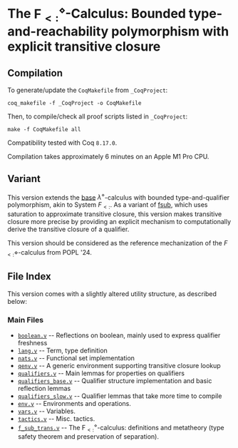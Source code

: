 # The $\mathsf{F}_{<:}^{\diamond}$-Calculus: Bounded type-and-reachability polymorphism with explicit transitive closure

## Compilation

To generate/update the `CoqMakefile` from `_CoqProject`:

`coq_makefile -f _CoqProject -o CoqMakefile`

Then, to compile/check all proof scripts listed in `_CoqProject`:

`make -f CoqMakefile all`

Compatibility tested with Coq `8.17.0`.

Compilation takes approximately 6 minutes on an Apple M1 Pro CPU.

## Variant

This version extends the [base](lambda_diamond_base)
$\lambda^{\diamond}$-calculus with bounded type-and-qualifier polymorphism,
akin to System $F_{<:}$. As a variant of [fsub](f_sub_diamond), which uses
saturation to approximate transitive closure, this version makes transitive
closure more precise by providing an explicit mechanism to computationally
derive the transitive closure of a qualifier.

This version should be considered as the reference mechanization of the
$F_{<:}\diamond$-calculus from POPL '24.

## File Index

This version comes with a slightly altered utility structure, as described below:

### Main Files

* [`boolean.v`](boolean.v) -- Reflections on boolean, mainly used to express qualifier freshness
* [`lang.v`](lang.v) -- Term, type definition
* [`nats.v`](nats.v) -- Functional set implementation
* [`qenv.v`](qenv.v) -- A generic environment supporting transitive closure lookup
* [`qualifiers.v`](qualifiers.v) -- Main lemmas for properties on qualifiers
* [`qualifiers_base.v`](qualifiers_base.v) -- Qualifier structure implementation and basic reflection lemmas
* [`qualifiers_slow.v`](qualifiers_slow.v) -- Qualifier lemmas that take more time to compile
* [`env.v`](env.v) -- Environments and operations.
* [`vars.v`](vars.v) -- Variables.
* [`tactics.v`](tactics.v) -- Misc. tactics.
* [`f_sub_trans.v`](f_sub_trans.v) -- The $\mathsf{F}_{<:}^{\diamond}$-calculus: definitions and metatheory (type safety theorem and preservation of separation).
